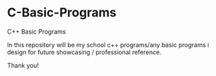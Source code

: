 # C-Basic-Programs
C++ Basic Programs

In this repository will be my school c++ programs/any basic programs i design for future showcasing / professional reference. 

Thank you!

